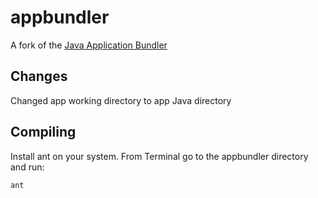 # appbundler
A fork of the [Java Application Bundler](https://svn.java.net/svn/appbundler~svn) 

## Changes
Changed app working directory to app Java directory

## Compiling

Install ant on your system. From Terminal go to the appbundler directory and run:
```sh
ant
```
